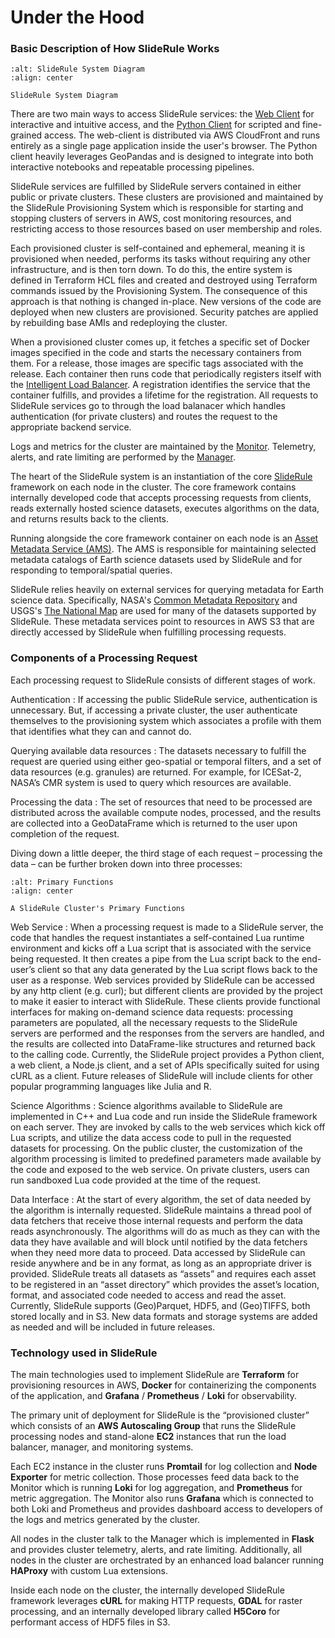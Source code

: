 # Under the Hood

### Basic Description of How SlideRule Works

```{figure} ../assets/sysarchv4.png
:alt: SlideRule System Diagram
:align: center

SlideRule System Diagram
```

There are two main ways to access SlideRule services: the [Web Client](https://client.slideruleearth.io/) for interactive and intuitive access, and the [Python Client](https://anaconda.org/conda-forge/sliderule) for scripted and fine-grained access. The web-client is distributed via AWS CloudFront and runs entirely as a single page application inside the user's browser.  The Python client heavily leverages GeoPandas and is designed to integrate into both interactive notebooks and repeatable processing pipelines.

SlideRule services are fulfilled by SlideRule servers contained in either public or private clusters.  These clusters are provisioned and maintained by the SlideRule Provisioning System which is responsible for starting and stopping clusters of servers in AWS, cost monitoring resources, and restricting access to those resources based on user membership and roles.

Each provisioned cluster is self-contained and ephemeral, meaning it is provisioned when needed, performs its tasks without requiring any other infrastructure, and is then torn down.  To do this, the entire system is defined in Terraform HCL files and created and destroyed using Terraform commands issued by the Provisioning System.  The consequence of this approach is that nothing is changed in-place.  New versions of the code are deployed when new clusters are provisioned.  Security patches are applied by rebuilding base AMIs and redeploying the cluster.

When a provisioned cluster comes up, it fetches a specific set of Docker images specified in the code and starts the necessary containers from them.  For a release, those images are specific tags associated with the release.  Each container then runs code that periodically registers itself with the [Intelligent Load Balancer](https://github.com/SlideRuleEarth/sliderule/tree/main/targets/slideruleearth/docker/intelligent-load-balancer).  A registration identifies the service that the container fulfills, and provides a lifetime for the registration.  All requests to SlideRule services go to through the load balanacer which handles authentication (for private clusters) and routes the request to the appropriate backend service.

Logs and metrics for the cluster are maintained by the [Monitor](https://github.com/SlideRuleEarth/sliderule/tree/main/targets/slideruleearth/docker/monitor).  Telemetry, alerts, and rate limiting are performed by the [Manager](https://github.com/SlideRuleEarth/sliderule/tree/main/targets/slideruleearth/docker/manager).

The heart of the SlideRule system is an instantiation of the core [SlideRule](https://github.com/SlideRuleEarth/sliderule/tree/main/targets/slideruleearth/docker/sliderule) framework on each node in the cluster.  The core framework contains internally developed code that accepts processing requests from clients, reads externally hosted science datasets, executes algorithms on the data, and returns results back to the clients.

Running alongside the core framework container on each node is an [Asset Metadata Service (AMS)](https://github.com/SlideRuleEarth/sliderule/tree/main/targets/slideruleearth/docker/asset-metadata-service). The AMS is responsible for maintaining selected metadata catalogs of Earth science datasets used by SlideRule and for responding to temporal/spatial queries.

SlideRule relies heavily on external services for querying metadata for Earth science data.  Specifically, NASA's [Common Metadata Repository](https://www.earthdata.nasa.gov/about/esdis/eosdis/cmr) and USGS's [The National Map](https://www.usgs.gov/programs/national-geospatial-program/national-map) are used for many of the datasets supported by SlideRule.  These metadata services point to resources in AWS S3 that are directly accessed by SlideRule when fulfilling processing requests.


### Components of a Processing Request

Each processing request to SlideRule consists of different stages of work.

Authentication
:   If accessing the public SlideRule service, authentication is unnecessary.  But, if accessing a private cluster, the user authenticate themselves to the provisioning system which associates a profile with them that identifies what they can and cannot do.

Querying available data resources
:   The datasets necessary to fulfill the request are queried using either geo-spatial or temporal filters, and a set of data resources (e.g. granules) are returned.  For example, for ICESat-2, NASA’s CMR system is used to query which resources are available.

Processing the data
:   The set of resources that need to be processed are distributed across the available compute nodes, processed, and the results are collected into a GeoDataFrame which is returned to the user upon completion of the request.

Diving down a little deeper, the third stage of each request – processing the data – can be further broken down into three processes:

```{figure} ../assets/processing_components.png
:alt: Primary Functions
:align: center

A SlideRule Cluster's Primary Functions
```

Web Service
:   When a processing request is made to a SlideRule server, the code that handles the request instantiates a self-contained Lua runtime environment and kicks off a Lua script that is associated with the service being requested.  It then creates a pipe from the Lua script back to the end-user’s client so that any data generated by the Lua script flows back to the user as a response.  Web services provided by SlideRule can be accessed by any http client (e.g. curl); but different clients are provided by the project to make it easier to interact with SlideRule. These clients provide functional interfaces for making on-demand science data requests: processing parameters are populated, all the necessary requests to the SlideRule servers are performed and the responses from the servers are handled, and the results are collected into DataFrame-like structures and returned back to the calling code.  Currently, the SlideRule project provides a Python client, a web client, a Node.js client, and a set of APIs specifically suited for using cURL as a client.  Future releases of SlideRule will include clients for other popular programming languages like Julia and R.

Science Algorithms
:   Science algorithms available to SlideRule are implemented in C++ and Lua code and run inside the SlideRule framework on each server.  They are invoked by calls to the web services which kick off Lua scripts, and utilize the data access code to pull in the requested datasets for processing.  On the public cluster, the customization of the algorithm processing is limited to predefined parameters made available by the code and exposed to the web service. On private clusters, users can run sandboxed Lua code provided at the time of the request.

Data Interface
:   At the start of every algorithm, the set of data needed by the algorithm is internally requested.  SlideRule maintains a thread pool of data fetchers that receive those internal requests and perform the data reads asynchronously.  The algorithms will do as much as they can with the data they have available and will block until notified by the data fetchers when they need more data to proceed.  Data accessed by SlideRule can reside anywhere and be in any format, as long as an appropriate driver is provided.  SlideRule treats all datasets as “assets” and requires each asset to be registered in an “asset directory” which provides the asset’s location, format, and associated code needed to access and read the asset.  Currently, SlideRule supports (Geo)Parquet, HDF5, and (Geo)TIFFS, both stored locally and in S3.  New data formats and storage systems are added as needed and will be included in future releases.

### Technology used in SlideRule

The main technologies used to implement SlideRule are **Terraform** for provisioning resources in AWS, **Docker** for containerizing the components of the application, and **Grafana** / **Prometheus** / **Loki** for observability.

The primary unit of deployment for SlideRule is the “provisioned cluster” which consists of an **AWS Autoscaling Group** that runs the SlideRule processing nodes and stand-alone **EC2** instances that run the load balancer, manager, and monitoring systems.

Each EC2 instance in the cluster runs **Promtail** for log collection and **Node Exporter** for metric collection.  Those processes feed data back to the Monitor which is running **Loki** for log aggregation, and **Prometheus** for metric aggregation.  The Monitor also runs **Grafana** which is connected to both Loki and Prometheus and provides dashboard access to developers of the logs and metrics generated by the cluster.

All nodes in the cluster talk to the Manager which is implemented in **Flask** and provides cluster telemetry, alerts, and rate limiting.  Additionally, all nodes in the cluster are orchestrated by an enhanced load balancer running **HAProxy** with custom Lua extensions.

Inside each node on the cluster, the internally developed SlideRule framework leverages **cURL** for making HTTP requests, **GDAL** for raster processing, and an internally developed library called **H5Coro** for performant access of HDF5 files in S3.












